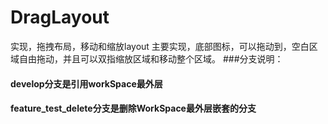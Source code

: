 # DragLayout
实现，拖拽布局，移动和缩放layout
主要实现，底部图标，可以拖动到，空白区域自由拖动，并且可以双指缩放区域和移动整个区域。
###分支说明：
#### develop分支是引用workSpace最外层
#### feature_test_delete分支是删除WorkSpace最外层嵌套的分支
